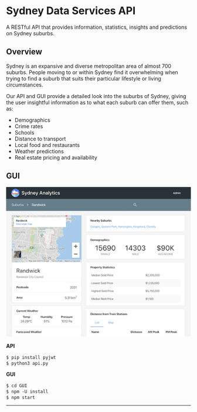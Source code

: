 # Sydney Data Services API

A RESTful API that provides information, statistics, insights and predictions on Sydney suburbs.

## Overview

Sydney is an expansive and diverse metropolitan area of almost 700 suburbs. People moving to or within Sydney find it overwhelming when trying to find a suburb that suits their particular lifestyle or living circumstances.   

Our API and GUI provide a detailed look into the suburbs of Sydney, giving the user insightful information as to what each suburb can offer them, such as:
* Demographics
* Crime rates
* Schools
* Distance to transport
* Local food and restaurants 
* Weather predictions
* Real estate pricing and availability

## GUI

![Website](docs/web-preview-small.png)

**API**
```
$ pip install pyjwt
$ python3 api.py
```

**GUI**
```
$ cd GUI
$ npm -U install
$ npm start
```

---


